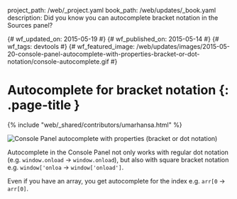 project_path: /web/_project.yaml book_path: /web/updates/_book.yaml description: Did you know you can autocomplete bracket notation in the Sources panel?

{# wf_updated_on: 2015-05-19 #} {# wf_published_on: 2015-05-14 #} {# wf_tags: devtools #} {# wf_featured_image: /web/updates/images/2015-05-20-console-panel-autocomplete-with-properties-bracket-or-dot-notation/console-autocomplete.gif #}

# Autocomplete for bracket notation {: .page-title }

{% include "web/_shared/contributors/umarhansa.html" %}

<img src="/web/updates/images/2015-05-20-console-panel-autocomplete-with-properties-bracket-or-dot-notation/console-autocomplete.gif" alt="Console Panel autocomplete with properties (bracket or dot notation)" />

Autocomplete in the Console Panel not only works with regular dot notation (e.g. `window.onload` → `window.onload`), but also with square bracket notation e.g. `window['onloa` → `window['onload']`.

Even if you have an array, you get autocomplete for the index e.g. `arr[0` → `arr[0]`.